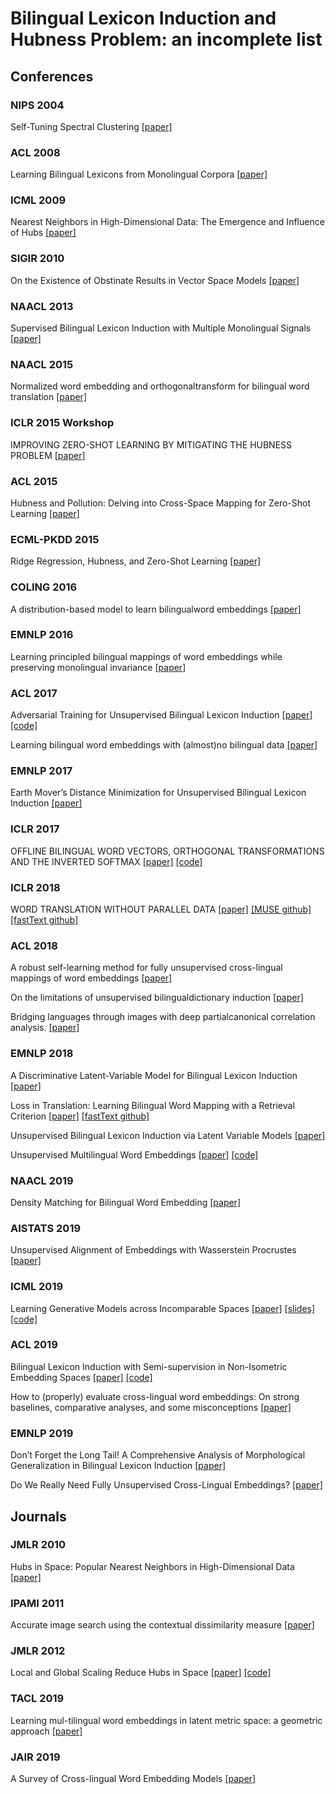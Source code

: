 # Bilingual Lexicon Induction and Hubness Problem: an incomplete list

## Conferences

### NIPS 2004
Self-Tuning Spectral Clustering
[[paper]](https://papers.nips.cc/paper/2619-self-tuning-spectral-clustering.pdf)
### ACL 2008
Learning Bilingual Lexicons from Monolingual Corpora 
[[paper]](https://pdfs.semanticscholar.org/3709/b6cb2ed14c04b60e38d5f75e89c41317e93d.pdf)

### ICML 2009
Nearest Neighbors in High-Dimensional Data: The Emergence and Influence of Hubs
[[paper]](https://icml.cc/Conferences/2009/papers/360.pdf)

### SIGIR 2010
On the Existence of Obstinate Results in Vector Space Models
[[paper]](http://delivery.acm.org/10.1145/1840000/1835482/p186-radovanovic.pdf?ip=129.97.124.21&id=1835482&acc=ACTIVE%20SERVICE&key=FD0067F557510FFB%2E9219CF56F73DCF78%2E4D4702B0C3E38B35%2E4D4702B0C3E38B35&__acm__=1555811799_295ca5e0b38c9269cece5ec288cfedb4)

### NAACL 2013
Supervised Bilingual Lexicon Induction with Multiple Monolingual Signals
[[paper]](https://www.aclweb.org/anthology/N13-1056)

### NAACL 2015
Normalized word embedding and orthogonaltransform for bilingual word translation
[[paper]](https://www.aclweb.org/anthology/N15-1104.pdf)

### ICLR 2015 Workshop
IMPROVING ZERO-SHOT LEARNING BY MITIGATING THE HUBNESS PROBLEM
[[paper]](https://arxiv.org/pdf/1412.6568.pdf)

### ACL 2015
Hubness and Pollution: Delving into Cross-Space Mapping for Zero-Shot Learning
[[paper]](https://www.aclweb.org/anthology/P15-1027)

### ECML-PKDD 2015
Ridge Regression, Hubness, and Zero-Shot Learning
[[paper]](https://arxiv.org/pdf/1507.00825.pdf)

### COLING 2016
A distribution-based model to learn bilingualword embeddings
[[paper]](https://www.aclweb.org/anthology/C16-1171.pdf)

### EMNLP 2016
Learning principled bilingual mappings of word embeddings while preserving monolingual invariance
[[paper]](https://www.aclweb.org/anthology/D16-1250.pdf)

### ACL 2017
Adversarial Training for Unsupervised Bilingual Lexicon Induction
[[paper]](http://nlp.csai.tsinghua.edu.cn/~ly/papers/acl2017_zm.pdf)
[[code]](https://github.com/THUNLP-MT/UBiLexAT)

Learning bilingual word embeddings with (almost)no bilingual data
[[paper]](https://www.aclweb.org/anthology/P17-1042.pdf)

### EMNLP 2017
Earth Mover’s Distance Minimization for Unsupervised Bilingual Lexicon Induction
[[paper]](https://www.aclweb.org/anthology/D17-1207.pdf)

### ICLR 2017
OFFLINE BILINGUAL WORD VECTORS, ORTHOGONAL TRANSFORMATIONS AND THE INVERTED SOFTMAX
[[paper]](https://arxiv.org/pdf/1702.03859.pdf)
[[code]](https://github.com/Babylonpartners/fastText_multilingual)

### ICLR 2018
WORD TRANSLATION WITHOUT PARALLEL DATA
[[paper]](https://arxiv.org/pdf/1710.04087.pdf)
[[MUSE github]](https://github.com/facebookresearch/MUSE)
[[fastText github]](https://github.com/facebookresearch/fastText/tree/master/alignment)

### ACL 2018
A robust self-learning method for fully unsupervised cross-lingual mappings of word embeddings
[[paper]](https://www.aclweb.org/anthology/P18-1073.pdf)

On the limitations of unsupervised bilingualdictionary induction
[[paper]](https://www.aclweb.org/anthology/P18-1072.pdf)

Bridging languages through images with deep partialcanonical correlation analysis.
[[paper]](https://www.aclweb.org/anthology/P18-1084.pdf)

### EMNLP 2018
A Discriminative Latent-Variable Model for Bilingual Lexicon Induction 
[[paper]](https://arxiv.org/pdf/1808.09334.pdf)

Loss in Translation: Learning Bilingual Word Mapping with a Retrieval Criterion 
[[paper]](https://arxiv.org/pdf/1804.07745.pdf)
[[fastText github]](https://github.com/facebookresearch/fastText/tree/master/alignment)

Unsupervised Bilingual Lexicon Induction via Latent Variable Models
[[paper]](https://www.aclweb.org/anthology/D18-1062)

Unsupervised Multilingual Word Embeddings
[[paper]](https://www.aclweb.org/anthology/D18-1024.pdf)
[[code]](https://github.com/ccsasuke/umwe)

### NAACL 2019
Density Matching for Bilingual Word Embedding
[[paper]](https://arxiv.org/pdf/1904.02343.pdf)

### AISTATS 2019
Unsupervised Alignment of Embeddings with Wasserstein Procrustes
[[paper]](http://proceedings.mlr.press/v89/grave19a/grave19a.pdf)

### ICML 2019
Learning Generative Models across Incomparable Spaces
[[paper]](https://arxiv.org/pdf/1905.05461.pdf)
[[slides]](https://icml.cc/media/Slides/icml/2019/102(12-16-00)-12-16-25-4501-learning_genera.pdf)
[[code]](https://github.com/bunnech/gw_gan)

### ACL 2019
Bilingual Lexicon Induction with Semi-supervision in Non-Isometric Embedding Spaces
[[paper]](https://www.aclweb.org/anthology/P19-1018.pdf)
[[code]](https://github.com/joelmoniz/BLISS)

How to (properly) evaluate cross-lingual word embeddings: On strong baselines, comparative analyses, and some misconceptions
[[paper]](https://www.aclweb.org/anthology/P19-1070.pdf)

### EMNLP 2019
Don’t Forget the Long Tail! A Comprehensive Analysis of Morphological Generalization in Bilingual Lexicon Induction
[[paper]](https://www.aclweb.org/anthology/D19-1090.pdf)

Do We Really Need Fully Unsupervised Cross-Lingual Embeddings?
[[paper]](https://www.aclweb.org/anthology/D19-1449.pdf)

## Journals

### JMLR 2010
Hubs in Space: Popular Nearest Neighbors in High-Dimensional Data
[[paper]](http://www.jmlr.org/papers/volume11/radovanovic10a/radovanovic10a.pdf)

### IPAMI 2011
Accurate image search using the contextual dissimilarity measure
[[paper]](https://hal.inria.fr/inria-00439311v3/document)

### JMLR 2012
Local and Global Scaling Reduce Hubs in Space
[[paper]](http://www.jmlr.org/papers/volume13/schnitzer12a/schnitzer12a.pdf)
[[code]](https://github.com/OFAI/hub-toolbox-python3)

### TACL 2019
Learning mul-tilingual word embeddings in latent metric space:  a geometric approach
[[paper]](https://www.aclweb.org/anthology/Q19-1007.pdf)

### JAIR 2019
A Survey of Cross-lingual Word Embedding Models
[[paper]](https://arxiv.org/pdf/1706.04902.pdf)
